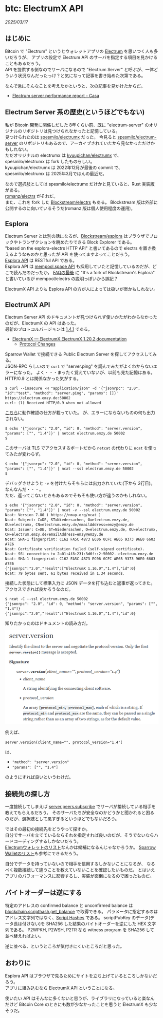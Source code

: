 # btc: ElectrumX API

_2025/03/17_

## はじめに

Bitcoin で "Electrum" というとウォレットアプリの [Electrum](https://electrum.org/) を思いつく人も多いだろうが、
アプリの設定で Electrum API のサーバを指定する項目を見かけることもあるだろう。  
API を提供する側なのでサーバになるので "Electrum Server" と呼ぶが、一体どういう状況なんだったっけ？と気になって記事を書き始めた次第である。

なんで急にそんなことを考えたかというと、次の記事を見かけたからだ。

* [Electrum server performance report - Casa](https://blog.casa.io/electrum-server-performance-report/)

## Electrum Server 系の歴史(というほどでもない)

私が Bitcoin 開発に関係しだした 8年くらい前、既に "electrum-server" のオリジナルのリポジトリは見つけられなかったと記憶している。  
見つけられたのは [spesmilo/electrumx](https://github.com/spesmilo/electrumx) だった。
今見ると [spesmilo/electrum-server](https://github.com/spesmilo/electrum-server) のリポジトリもあるので、アーカイブされていたから見なかっただけかもしれない。  
ただオリジナルの electrumx は [kyuupichan/electrumx](https://github.com/kyuupichan/electrumx) で、spesmilo/electrumx は fork したものらしい。  
kyuupichan/electrumx は 2022年12月が最後の commit で、spesmilo/electrumx は 2025年3月でほんの最近だ。

なので選択肢としては spesmilo/electrumx だけかと見ていると、Rust 実装版がある。  
[romanz/electrs](https://github.com/romanz/electrs) がそれだ。  
また、これを fork した [Blockstream/electrs](https://github.com/Blockstream/electrs) もある。
Blockstream 版は外部に公開するのに向いているそうだ(romanz 版は個人使用程度の運用)。

## Esplora

Electrum Server とは別の話になるが、[Blockstream/esplora](https://github.com/Blockstream/esplora) はブラウザでブロックやトランザクションを眺めたりできる Block Explorer である。  
"based on the esplora-electrs HTTP API" と書いてあるので electrs を置き換えるようなものかと思ったが API を使ってますよってことだろう。  
[Esplora API](https://github.com/Blockstream/esplora/blob/master/API.md) は RESTful API である。  
Esplora API は [mempool.space API](https://github.com/mempool/mempool.js/blob/main/README-bitcoin.md) も採用していたと記憶しているのだが、どこで読んだのだったか。
[FAQの最後](https://mempool.space/ja/docs/faq#address-lookup-issues) に "It's a fork of Blockstream's Esplora" と書いているが mempool/electrs の説明っぽいから誤記？

ElectrumX API よりも Esplora API の方が人によっては扱いが楽かもしれない。

## ElectrumX API

Electrum Server API のドキュメントが見つけられず使いかたがわからなかったのだが、ElectrumX の API はあった。  
最新のプロトコルバージョンは [1.4.1](https://electrumx.readthedocs.io/en/latest/protocol-changes.html#id16) である。

* [ElectrumX — ElectrumX ElectrumX 1.20.2 documentation](https://electrumx.readthedocs.io/en/latest/)
  * [Protocol Changes](https://electrumx.readthedocs.io/en/latest/protocol-changes.html)

Sparrow Wallet で接続できる Public Electrum Server を探してアクセスしてみる。  
JSON-RPC らしいので `curl` で "server.ping" を読んでみたがよくわからないエラーになった。
よく・・・まったく覚えていないが、以前も見た記憶はある。HTTP/0.9 とは関係なかった気がする。

```console
$ curl --insecure -H "application/json" -d '{"jsonrpc": "2.0", "id":"test", "method": "server.ping", "params": []}' https://electrum.emzy.de:50002
curl: (1) Received HTTP/0.9 when not allowed
```

[こちら](https://github.com/romanz/electrs/blob/267b75ec19c55d6cd912b3e9fb7fb1f2485b28c5/doc/usage.md#rpc-examples)に動作確認の仕方が載っていた。
が、エラーにならないものの何も出力されない。

```console
$ echo '{"jsonrpc": "2.0", "id": 0, "method": "server.version", "params": ["", "1.4"]}' | netcat electrum.emzy.de 50002
$
```

このサーバは TLS でアクセスするポートだから `netcat` の代わりに `ncat` を使ってみたが変わらず。

```console
$ echo '{"jsonrpc": "2.0", "id": 0, "method": "server.version", "params": ["", "1.4"]}' | ncat --ssl electrum.emzy.de 50002
$
```

デバッグさせようと `-v` を付けたらそちらには出力されていた(下から 2行目)。
なんなんだ・・・。  
ただ、返ってこないときもあるのでそもそも使い方が違うのかもしれない。

```console
$ echo '{"jsonrpc": "2.0", "id": 0, "method": "server.version", "params": ["", "1.4"]}' | ncat -v --ssl electrum.emzy.de 50002
Ncat: Version 7.80 ( https://nmap.org/ncat )
Ncat: Subject: C=DE, ST=Niedersachen, O=electrum.emzy.de, OU=electrumx, CN=electrum.emzy.de/emailAddress=emzy@emzy.de
Ncat: Issuer: C=DE, ST=Niedersachen, O=electrum.emzy.de, OU=electrumx, CN=electrum.emzy.de/emailAddress=emzy@emzy.de
Ncat: SHA-1 fingerprint: C162 FA5C 4873 EC06 0CFC AE65 9373 96E0 6603 A7E6
Ncat: Certificate verification failed (self-signed certificate).
Ncat: SSL connection to 2a01:4f8:231:3d6f::2:50002. electrum.emzy.de
Ncat: SHA-1 fingerprint: C162 FA5C 4873 EC06 0CFC AE65 9373 96E0 6603 A7E6
{"jsonrpc":"2.0","result":["ElectrumX 1.16.0","1.4"],"id":0}
Ncat: 79 bytes sent, 61 bytes received in 1.34 seconds.
```

接続した状態にして標準入力に JSON データを打ち込むと返事が返ってきた。
アクセスできれば良かろうなのだ。

```console
$ ncat -C --ssl electrum.emzy.de 50002
{"jsonrpc": "2.0", "id": 0, "method": "server.version", "params": ["", "1.4"]}
{"jsonrpc":"2.0","result":["ElectrumX 1.16.0","1.4"],"id":0}
```

知りたかったのはドキュメントの読み方だ。  

![image](images/20250317a-1.png)

例えば、

`server.version(client_name="", protocol_version="1.4")`

は、

* `"method": "server.version"`
* `"params": ["", "1.4"]`

のようにすれば良いというわけだ。

## 接続先の探し方

一度接続してしまえば [server.peers.subscribe](https://electrumx.readthedocs.io/en/latest/protocol-methods.html#server-peers-subscribe) でサーバが接続している相手を教えてもらえるだろう。
そのサーバたちが安全なのかどうかと聞かれると困るのだが、選択肢として悪すぎるというほどでもないだろう。

ではその最初の接続先をどうやって探すか。  
自分でサーバを立てているならそれを指定すれば良いのだが、そうでないならハードコーディングするしかないだろう。  
[Electrumウォレットのリスト](https://github.com/spesmilo/electrum/blob/f8714dd57a8285aab9822f5a50fcf88649a8ab62/electrum/chains/servers.json)なんかは候補になるんじゃなかろうか。
[Sparrow Walletのリスト](https://github.com/sparrowwallet/sparrow/blob/520c5f2cfaa00c635a27890053e4a9704b0d7572/src/main/java/com/sparrowwallet/sparrow/net/PublicElectrumServer.java#L11-L17)も参考にできるだろう。

自分でデータを持っていないので相手を信用するしかないことになるが、
なるべく複数接続して違うことを教えていないことを確認したいものだ。
とはいえアプリのパフォーマンスに影響するし、実装が面倒になるので困ったものだ。

## バイトオーダーは逆にする

特定のアドレスの confirmed balance と unconfirmed balance は [blockchain.scripthash.get_balance](https://electrumx.readthedocs.io/en/latest/protocol-methods.html#blockchain-scripthash-get-balance) で取得できる。
パラメータに指定するのはアドレス文字列ではなく、[Script Hashes](https://electrumx.readthedocs.io/en/latest/protocol-basics.html#script-hashes) である。
scriptPubKey のデータ(データ長は付けない)を SHA256 した結果のバイトオーダーを逆にした HEX 文字列である。
P2WPKH, P2WSH, P2TR なら witness program を SHA256 して並べ替えればよい。

逆に並べる、というところが気付きにくいところだと思った。

## おわりに

Esplora API はブラウザで見るためにサイトを立ち上げているところしかないだろう。  
アプリに組み込むなら ElectrumX API ということになる。

使いたい API はそんなに多くないと思うが、ライブラリになっていると楽なんだけど Bitcoin Core のときにも数が少なかったことを思うと ElectrumX も少なそうだ。

